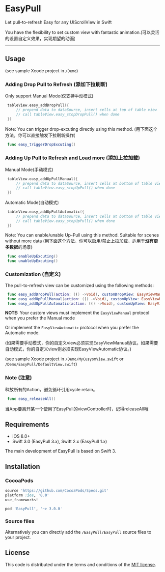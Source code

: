 # EasyPull
Let pull-to-refresh Easy for any UIScrollView in Swift

You have the flexibility to set custom view with fantastic animation.(可以灵活的设置自定义效果，实现期望的动画)

---

## Usage

(see sample Xcode project in `/Demo`)

### Adding Drop Pull to Refresh (添加下拉刷新)

Only support Manual Mode(仅支持手动模式)

```Swift
 tableView.easy_addDropPull({
     // prepend data to dataSource, insert cells at top of table view
     // call tableView.easy_stopDropPull() when done
 })
```

Note: You can trigger drop-excuting directly using this method. (用下面这个方法，你可以直接触发下拉刷新操作)

```Swift
 func easy_triggerDropExcuting()
```


### Adding Up Pull to Refresh and Load more (添加上拉加载)

Manual Mode(手动模式)

```Swift
 tableView.easy_addUpPullManual({
     // prepend data to dataSource, insert cells at bottom of table view
     // call tableView.easy_stopUpPull() when done
 })
```

Automatic Mode(自动模式)

```Swift
 tableView.easy_addUpPullAutomatic({
     // prepend data to dataSource, insert cells at bottom of table view
     // call tableView.easy_stopUpPull() when done
 })
```

Note: You can enable/unable Up-Pull using this method. Suitable for scenes without more data (用下面这个方法，你可以启用/禁止上拉加载，适用于**没有更多数据**的场景)

```Swift
 func enableUpExcuting()
 func unableUpExcuting()
```

### Customization (自定义)

The pull-to-refresh view can be customized using the following methods:

```Swift
 func easy_addDropPull(action: (() ->Void), customDropView: EasyViewManual? = nil)
 func easy_addUpPullManual(action: (() ->Void), customUpView: EasyViewManual? = nil)
 func easy_addUpPullAutomatic(action: (() ->Void), customUpView: EasyViewAutomatic? = nil)
```

**NOTE:** Your custom views must implement the `EasyViewManual` protocol when you prefer the Manual mode 

Or implement the `EasyViewAutomatic` protocol when you prefer the Automatic mode.

(如果需要手动模式，你的自定义view必须实现EasyViewManual协议。如果需要自动模式，你的自定义view则必须实现EasyViewAutomatic协议。)

(see sample Xcode project in `/Demo/MyCusyomView.swift` or `/Demo/EasyPull/DefaultView.swift`)


### Note (注意)

释放所有的Action，避免循环引用cycle retain。

```Swift
 func easy_releaseAll()
```

当App要离开某一个使用了EasyPull的viewController时，记得releaseAll哦

## Requirements

- iOS 8.0+
- Swift 3.0 (EasyPull 3.x), Swift 2.x (EasyPull 1.x)

The main development of EasyPull is based on Swift 3.

## Installation

### CocoaPods

```ruby
source 'https://github.com/CocoaPods/Specs.git'
platform :ios, '8.0'
use_frameworks!

pod 'EasyPull', '~> 3.0.0'
```

### Source files

Alternatively you can directly add the `/EasyPull/EasyPull` source files to your project.

## License

This code is distributed under the terms and conditions of the [MIT license](LICENSE).